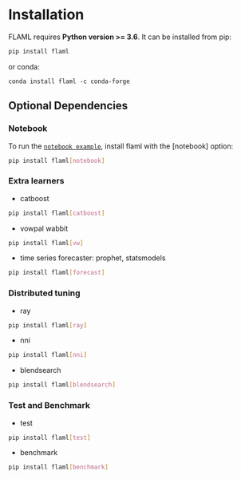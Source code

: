 # Installation

FLAML requires **Python version >= 3.6**. It can be installed from pip:

```bash
pip install flaml
```

or conda:
```
conda install flaml -c conda-forge
```

## Optional Dependencies

### Notebook
To run the [`notebook example`](https://github.com/microsoft/FLAML/tree/main/notebook),
install flaml with the [notebook] option:

```bash
pip install flaml[notebook]
```

### Extra learners
* catboost
```bash
pip install flaml[catboost]
```
* vowpal wabbit
```bash
pip install flaml[vw]
```
* time series forecaster: prophet, statsmodels
```bash
pip install flaml[forecast]
```

### Distributed tuning
* ray
```bash
pip install flaml[ray]
```
* nni
```bash
pip install flaml[nni]
```
* blendsearch
```bash
pip install flaml[blendsearch]
```

### Test and Benchmark
* test
```bash
pip install flaml[test]
```
* benchmark
```bash
pip install flaml[benchmark]
```

